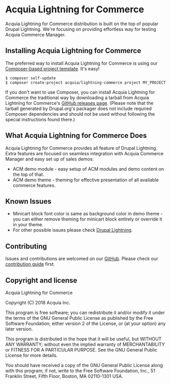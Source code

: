 # Acquia Lightning for Commerce
Acquia Lightning for Commerce distribution is built on the top of popular Drupal Lightning. 
We're focusing on providing effortless way for testing Acquia Commerce Manager. 

## Installing Acquia Lightning for Commerce
The preferred way to install Acquia Lightning for Commerce is using our
[Composer-based project template](https://github.com/acquia/lightning-project).
It's easy!

```
$ composer self-update
$ composer create-project acquia/lightning-commerce project MY_PROJECT
```

If you don't want to use Composer, you can install Acquia Lightning for
Commerce the traditional way by downloading a tarball from 
Acquia Lightning for Commerce's [GitHub releases page](
https://github.com/acquia/lightning-commerce/releases
).
(Please note that the tarball generated by Drupal.org's packager does not
include required Composer dependencies and should not be used without following
the special instructions found there.)

## What Acquia Lightning for Commerce Does
Acquia Lightning for Commerce provides all feature of Drupal Lightning. Extra features
are focused on seamless integration with Acquia Commerce Manager and 
easy set up of sales demos:
 - ACM demo module - easy setup of ACM modules and demo content on the top of
that.
 - ACM demo theme - theming for effective presentation of all available
commerce features. 

## Known Issues

 - Minicart block font color is same as background color in demo theme - you
can either remove theming for minicart block entirely or override it in your
theme.
 - For other possible issues please check [Drupal Lightning](
 https://github.com/acquia/lightning#known-issues
 ).  

## Contributing
Issues and contributions are welcomed on our [GitHub](
https://github.com/acquia/lightning-commerce
).
Please check our [contribution guide](
https://github.com/acquia/lightning-commerce/blob/master/CONTRIBUTING.md
) first.


## Copyright and license

   Acquia Lightning for Commerce
   
   Copyright (C) 2018 Acquia Inc.

   This program is free software; you can redistribute it and/or modify
   it under the terms of the GNU General Public License as published by    the Free Software Foundation; either version 2 of the License, or
   (at your option) any later version.

   This program is distributed in the hope that it will be useful,
   but WITHOUT ANY WARRANTY; without even the implied warranty of
   MERCHANTABILITY or FITNESS FOR A PARTICULAR PURPOSE.  See the
   GNU General Public License for more details.

   You should have received a copy of the GNU General Public License along
   with this program; if not, write to the Free Software Foundation, Inc.,
   51 Franklin Street, Fifth Floor, Boston, MA 02110-1301 USA.
